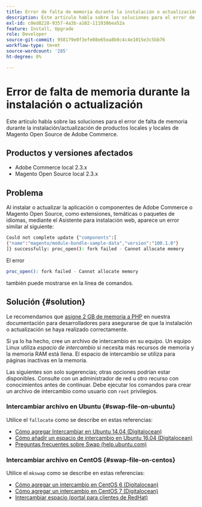 ```yaml
---
title: Error de falta de memoria durante la instalación o actualización
description: Este artículo habla sobre las soluciones para el error de falta de memoria durante la instalación/actualización de productos locales y locales de Magento Open Source de Adobe Commerce.
exl-id: c0ed8228-9357-4a3b-a102-1119386ea52a
feature: Install, Upgrade
role: Developer
source-git-commit: 958179e0f3efe08e65ea8b0c4c4e1015e3c5bb76
workflow-type: tm+mt
source-wordcount: '285'
ht-degree: 0%

---
```


# Error de falta de memoria durante la instalación o actualización

Este artículo habla sobre las soluciones para el error de falta de memoria durante la instalación/actualización de productos locales y locales de Magento Open Source de Adobe Commerce.

## Productos y versiones afectados

* Adobe Commerce local 2.3.x
* Magento Open Source local 2.3.x

## Problema

Al instalar o actualizar la aplicación o componentes de Adobe Commerce o Magento Open Source, como extensiones, temáticas o paquetes de idiomas, mediante el Asistente para instalación web, aparece un error similar al siguiente:

```bash
Could not complete update {"components":[
{"name":"magento/module-bundle-sample-data","version":"100.1.0"}
]} successfully: proc_open(): fork failed - Cannot allocate memory
```

El error

```bash
proc_open(): fork failed - Cannot allocate memory
```

también puede mostrarse en la línea de comandos.

## Solución {#solution}

Le recomendamos que [asigne 2 GB de memoria a PHP](https://devdocs.magento.com/guides/v2.3/install-gde/prereq/php-settings.html) en nuestra documentación para desarrolladores para asegurarse de que la instalación o actualización se haya realizado correctamente.

Si ya lo ha hecho, cree un archivo de intercambio en su equipo. Un equipo Linux utiliza *espacio de intercambio* si necesita más recursos de memoria y la memoria RAM está llena. El espacio de intercambio se utiliza para páginas inactivas en la memoria.

Las siguientes son solo sugerencias; otras opciones podrían estar disponibles. Consulte con un administrador de red u otro recurso con conocimientos antes de continuar. Debe ejecutar los comandos para crear un archivo de intercambio como usuario con `root` privilegios.

### Intercambiar archivo en Ubuntu {#swap-file-on-ubuntu}

Utilice el `fallocate` como se describe en estas referencias:

* [Cómo agregar Intercambiar en Ubuntu 14.04 (Digitalocean)](https://www.digitalocean.com/community/tutorials/how-to-add-swap-on-ubuntu-14-04)
* [Cómo añadir un espacio de intercambio en Ubuntu 16.04 (Digitalocean)](https://www.digitalocean.com/community/tutorials/how-to-add-swap-space-on-ubuntu-16-04)
* [Preguntas frecuentes sobre Swap (help.ubuntu.com)](https://help.ubuntu.com/community/SwapFaq)

### Intercambiar archivo en CentOS {#swap-file-on-centos}

Utilice el `mkswap` como se describe en estas referencias:

* [Cómo agregar un intercambio en CentOS 6 (Digitalocean)](https://www.digitalocean.com/community/tutorials/how-to-add-swap-on-centos-6)
* [Cómo agregar un intercambio en CentOS 7 (Digitalocean)](https://www.digitalocean.com/community/tutorials/how-to-add-swap-on-centos-7)
* [Intercambiar espacio (portal para clientes de RedHat)](https://access.redhat.com/documentation/en-US/Red_Hat_Enterprise_Linux/6/html/Storage_Administration_Guide/ch-swapspace.html)
